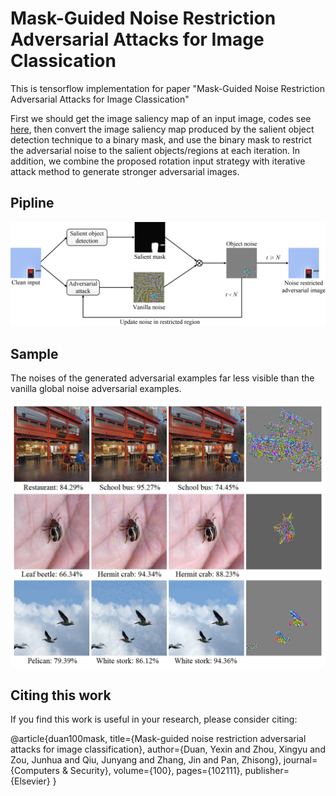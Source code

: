 # Mask-Guided Noise Restriction Adversarial Attacks for Image Classication
This is tensorflow implementation for paper "Mask-Guided Noise Restriction Adversarial Attacks for Image Classication"

First we should get the image saliency map of an input image, codes see [here](https://github.com/Joker316701882/Salient-Object-Detection), then convert the image saliency map produced by the salient object detection technique to a binary mask, and use the binary mask to restrict the adversarial noise to the salient objects/regions at each iteration. 
In addition, we combine the proposed rotation input strategy with iterative attack method to generate stronger adversarial images.


## Pipline
![image](https://github.com/YeXinD/Maskguided/blob/master/pipline.png)

## Sample

The noises of the generated adversarial examples far less visible than the vanilla global noise adversarial examples.

![image](https://github.com/YeXinD/Maskguided/blob/master/sample/sample%201.png)

## Citing this work 
If you find this work is useful in your research, please consider citing:

@article{duan100mask,
  title={Mask-guided noise restriction adversarial attacks for image classification},
  author={Duan, Yexin and Zhou, Xingyu and Zou, Junhua and Qiu, Junyang and Zhang, Jin and Pan, Zhisong},
  journal={Computers \& Security},
  volume={100},
  pages={102111},
  publisher={Elsevier}
}
